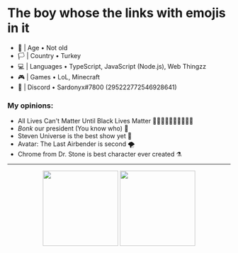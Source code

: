 # The boy whose the links with emojis in it
- 🎂 | Age • Not old
- 🏳️ | Country • Turkey
- 💻 | Languages • TypeScript, JavaScript (Node.js), Web Thingzz
- 🎮 | Games • LoL, Minecraft
- 📧 | Discord • Sardonyx#7800 (295222772546928641)

### My opinions:
- All Lives Can't Matter Until Black Lives Matter ✊🏻✊🏼✊🏽✊🏾✊🏿
- *Bonk* our president (You know who) 🔨
- Steven Universe is the best show yet 🌸
- Avatar: The Last Airbender is second 🌪
- Chrome from Dr. Stone is best character ever created ⚗ <br>
<hr>
<p align="center"><a href="https://github.com/anuraghazra/github-readme-stats"><img height="170px" align="center" src="https://github-readme-stats.vercel.app/api?username=sardonyx78&show_icons=true&theme=buefy"></a>
<a href="https://github.com/anuraghazra/github-readme-stats"><img align="center" height="170px" src="https://github-readme-stats.vercel.app/api/top-langs/?username=sardonyx78&layout=compact&theme=buefy"></a></p>
